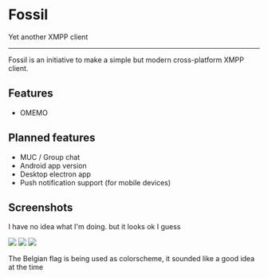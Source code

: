 # Fossil

Yet another XMPP client

---

Fossil is an initiative to make a simple but modern cross-platform XMPP client.

## Features

- OMEMO


## Planned features

- MUC / Group chat
- Android app version
- Desktop electron app
- Push notification support (for mobile devices)

## Screenshots

I have no idea what I'm doing. but it looks ok I guess

![](https://zt.je/fossil/a.png)
![](https://zt.je/fossil/b.png)
![](https://zt.je/fossil/c.png)

The Belgian flag is being used as colorscheme, it sounded like a good idea at the time